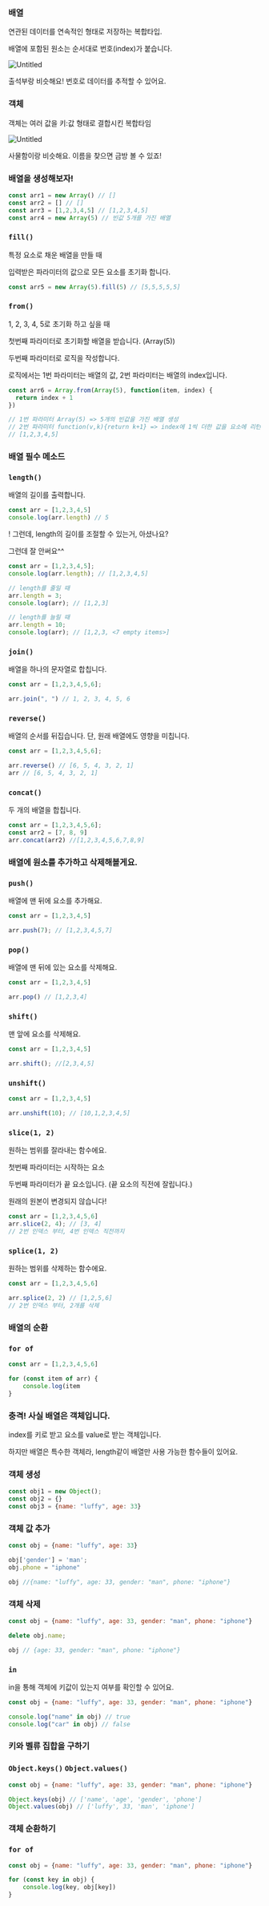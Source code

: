 ### 배열

연관된 데이터를 연속적인 형태로 저장하는 복합타입.

배열에 포함된 원소는 순서대로 번호(index)가 붙습니다.

![Untitled](https://s3-us-west-2.amazonaws.com/secure.notion-static.com/a454b388-69e9-4d93-a69c-102806fa32fc/Untitled.png)

출석부랑 비슷해요!  번호로 데이터를 추적할 수 있어요.

### 객체

객체는 여러 값을 키:값 형태로 결합시킨 복합타임

![Untitled](https://s3-us-west-2.amazonaws.com/secure.notion-static.com/3e024a70-61aa-4932-afa0-476fed48f13a/Untitled.png)

사물함이랑 비슷해요. 이름을 찾으면 금방 볼 수 있죠!

### 배열을 생성해보자!

```jsx
const arr1 = new Array() // []
const arr2 = [] // []
const arr3 = [1,2,3,4,5] // [1,2,3,4,5]
const arr4 = new Array(5) // 빈값 5개를 가진 배열
```

### `fill()`

특정 요소로 채운 배열을 만들 때

입력받은 파라미터의 값으로 모든 요소를 초기화 합니다.

```jsx
const arr5 = new Array(5).fill(5) // [5,5,5,5,5]
```

### `from()`

1, 2, 3, 4, 5로 초기화 하고 싶을 때

첫번째 파라미터로 초기화할 배열을 받습니다. (Array(5))

두번째 파라미터로 로직을 작성합니다.

로직에서는 1번 파라미터는 배열의 값, 2번 파라미터는 배열의 index입니다.

```jsx
const arr6 = Array.from(Array(5), function(item, index) {
  return index + 1
})

// 1번 파라미터 Array(5) => 5개의 빈값을 가진 배열 생성 
// 2번 파라미터 function(v,k){return k+1} => index에 1씩 더한 값을 요소에 리턴
// [1,2,3,4,5]
```

### 배열 필수 메소드

### `length()`

배열의 길이를 출력합니다.

```jsx
const arr = [1,2,3,4,5]
console.log(arr.length) // 5
```

! 그런데, length의 길이를 조절할 수 있는거, 아셨나요?

그런데 잘 안써요^^

```jsx
const arr = [1,2,3,4,5];
console.log(arr.length); // [1,2,3,4,5]

// length를 줄일 때
arr.length = 3;
console.log(arr); // [1,2,3]

// length를 늘릴 때
arr.length = 10;
console.log(arr); // [1,2,3, <7 empty items>]
```

### `join()`

배열을 하나의 문자열로 합칩니다. 

```jsx
const arr = [1,2,3,4,5,6];

arr.join(", ") // 1, 2, 3, 4, 5, 6
```

### `reverse()`

배열의 순서를 뒤집습니다. 단, 원래 배열에도 영향을 미칩니다.

```jsx
const arr = [1,2,3,4,5,6];

arr.reverse() // [6, 5, 4, 3, 2, 1]
arr // [6, 5, 4, 3, 2, 1]
```

### `concat()`

두 개의 배열을 합칩니다.

```jsx
const arr = [1,2,3,4,5,6];
const arr2 = [7, 8, 9]
arr.concat(arr2) //[1,2,3,4,5,6,7,8,9]
```

### 배열에 원소를 추가하고 삭제해볼게요.

### `push()`

배열에 맨 뒤에 요소를 추가해요.

```jsx
const arr = [1,2,3,4,5]

arr.push(7); // [1,2,3,4,5,7]
```

### `pop()`

배열에 맨 뒤에 있는 요소를 삭제해요.

```jsx
const arr = [1,2,3,4,5]

arr.pop() // [1,2,3,4]
```

### `shift()`

맨 앞에 요소를 삭제해요.

```jsx
const arr = [1,2,3,4,5]

arr.shift(); //[2,3,4,5]
```

### `unshift()`

```jsx
const arr = [1,2,3,4,5]

arr.unshift(10); // [10,1,2,3,4,5]
```

### `slice(1, 2)`

원하는 범위를 잘라내는 함수에요. 

첫번째 파라미터는 시작하는 요소

두번째 파라미터가 끝 요소입니다. (끝 요소의 직전에 잘립니다.)

원래의 원본이 변경되지 않습니다!

```jsx
const arr = [1,2,3,4,5,6]
arr.slice(2, 4); // [3, 4]
// 2번 인덱스 부터, 4번 인덱스 직전까지
```

### `splice(1, 2)`

원하는 범위를 삭제하는 함수에요. 

```jsx
const arr = [1,2,3,4,5,6]

arr.splice(2, 2) // [1,2,5,6]
// 2번 인덱스 부터, 2개를 삭제
```

### 배열의 순환

### `for of`

```jsx
const arr = [1,2,3,4,5,6]

for (const item of arr) {
	console.log(item
}
```

### 충격! 사실 배열은 객체입니다.

index를 키로 받고 요소를 value로 받는 객체입니다. 

하지만 배열은 특수한 객체라, length같이 배열만 사용 가능한 함수들이 있어요.

### 객체 생성

```jsx
const obj1 = new Object();
const obj2 = {}
const obj3 = {name: "luffy", age: 33}
```

### 객체 값 추가

```jsx
const obj = {name: "luffy", age: 33}

obj['gender'] = 'man';
obj.phone = "iphone"

obj //{name: "luffy", age: 33, gender: "man", phone: "iphone"}
```

### 객체 삭제

```jsx
const obj = {name: "luffy", age: 33, gender: "man", phone: "iphone"}

delete obj.name;

obj // {age: 33, gender: "man", phone: "iphone"}
```

### `in`

in을 통해 객체에 키값이 있는지 여부를 확인할 수 있어요.

```jsx
const obj = {name: "luffy", age: 33, gender: "man", phone: "iphone"}

console.log("name" in obj) // true
console.log("car" in obj) // false
```

### 키와 벨류 집합을 구하기

### `Object.keys()` `Object.values()`

```jsx
const obj = {name: "luffy", age: 33, gender: "man", phone: "iphone"}

Object.keys(obj) // ['name', 'age', 'gender', 'phone']
Object.values(obj) // ['luffy', 33, 'man', 'iphone']
```

### 객체 순환하기

### `for of`

```jsx
const obj = {name: "luffy", age: 33, gender: "man", phone: "iphone"}

for (const key in obj) {
	console.log(key, obj[key])
}
```